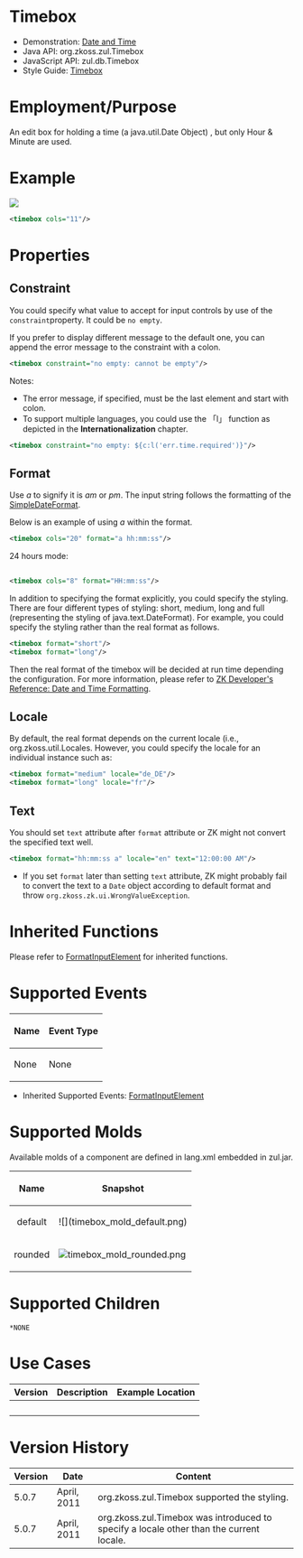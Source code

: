 # Timebox

- Demonstration: [Date and
  Time](http://www.zkoss.org/zkdemo/input/date_and_time_picker)
- Java API: <javadoc>org.zkoss.zul.Timebox</javadoc>
- JavaScript API: <javadoc directory="jsdoc">zul.db.Timebox</javadoc>
- Style Guide: [
  Timebox](ZK_Style_Guide/XUL_Component_Specification/Timebox)

# Employment/Purpose

An edit box for holding a time (a java.util.Date Object) , but only Hour
& Minute are used.

# Example

![](ZKCompRef_Timebox.png)

``` xml
<timebox cols="11"/>
```

# Properties

## Constraint

You could specify what value to accept for input controls by use of the
`constraint`property. It could be `no empty`.

If you prefer to display different message to the default one, you can
append the error message to the constraint with a colon.

``` xml
<timebox constraint="no empty: cannot be empty"/>
```

Notes:

- The error message, if specified, must be the last element and start
  with colon.
- To support multiple languages, you could use the 「l」 function as
  depicted in the **Internationalization** chapter.

``` xml
<timebox constraint="no empty: ${c:l('err.time.required')}"/>
```

## Format

Use *a* to signify it is *am* or *pm*. The input string follows the
formatting of the
[SimpleDateFormat](http://java.sun.com/j2se/1.5.0/docs/api/java/text/SimpleDateFormat.html).

Below is an example of using *a* within the format.

``` xml
<timebox cols="20" format="a hh:mm:ss"/>
```

24 hours mode:

``` xml
 
<timebox cols="8" format="HH:mm:ss"/>
```

In addition to specifying the format explicitly, you could specify the
styling. There are four different types of styling: short, medium, long
and full (representing the styling of java.text.DateFormat). For
example, you could specify the styling rather than the real format as
follows.

``` xml
<timebox format="short"/>
<timebox format="long"/>
```

Then the real format of the timebox will be decided at run time
depending the configuration. For more information, please refer to [ZK
Developer's Reference: Date and Time
Formatting](ZK_Developer's_Reference/Internationalization/Date_and_Time_Formatting).

## Locale

By default, the real format depends on the current locale (i.e.,
<javadoc method="getCurrent()">org.zkoss.util.Locales</javadoc>.
However, you could specify the locale for an individual instance such
as:

``` xml
<timebox format="medium" locale="de_DE"/>
<timebox format="long" locale="fr"/>
```

## Text

You should set `text` attribute after `format` attribute or ZK might not
convert the specified text well.

``` xml
<timebox format="hh:mm:ss a" locale="en" text="12:00:00 AM"/>
```

- If you set `format` later than setting `text` attribute, ZK might
  probably fail to convert the text to a `Date` object according to
  default format and throw `org.zkoss.zk.ui.WrongValueException`.

# Inherited Functions

Please refer to [
FormatInputElement](ZK_Component_Reference/Base_Components/FormatInputElement)
for inherited functions.

# Supported Events

<table>
<thead>
<tr class="header">
<th><center>
<p>Name</p>
</center></th>
<th><center>
<p>Event Type</p>
</center></th>
</tr>
</thead>
<tbody>
<tr class="odd">
<td><p>None</p></td>
<td><p>None</p></td>
</tr>
</tbody>
</table>

- Inherited Supported Events: [
  FormatInputElement](ZK_Component_Reference/Base_Components/FormatInputElement#Supported_Events)

# Supported Molds

Available molds of a component are defined in lang.xml embedded in
zul.jar.

<table>
<thead>
<tr class="header">
<th><center>
<p>Name</p>
</center></th>
<th><center>
<p>Snapshot</p>
</center></th>
</tr>
</thead>
<tbody>
<tr class="odd">
<td><center>
<p>default</p>
</center></td>
<td>![](timebox_mold_default.png)</td>
</tr>
<tr class="even">
<td><center>
<p>rounded</p>
</center></td>
<td><p><img src="timebox_mold_rounded.png"
title="timebox_mold_rounded.png" alt="timebox_mold_rounded.png" />
</p></td>
</tr>
</tbody>
</table>

# Supported Children

`*NONE`

# Use Cases

| Version | Description | Example Location |
|---------|-------------|------------------|
|         |             |                  |

# Version History

| Version | Date        | Content                                                                                                                                         |
|---------|-------------|-------------------------------------------------------------------------------------------------------------------------------------------------|
| 5.0.7   | April, 2011 | <javadoc method="setFormat(java.lang.String)">org.zkoss.zul.Timebox</javadoc> supported the styling.                                            |
| 5.0.7   | April, 2011 | <javadoc method="setLocale(java.util.Locale)">org.zkoss.zul.Timebox</javadoc> was introduced to specify a locale other than the current locale. |

